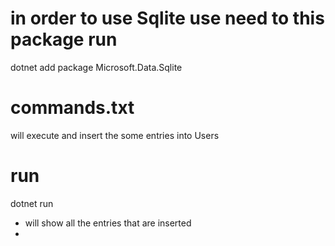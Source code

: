 # in order to use Sqlite use need to this package run 
dotnet add package Microsoft.Data.Sqlite

# commands.txt 
will execute and insert the some entries into Users

# run
dotnet run 
- will show all the entries that are inserted
- 
